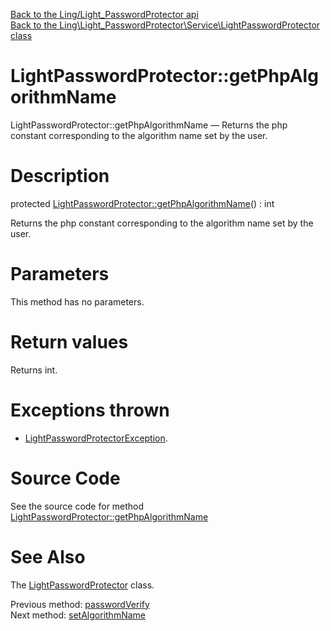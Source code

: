 [Back to the Ling/Light_PasswordProtector api](https://github.com/lingtalfi/Light_PasswordProtector/blob/master/doc/api/Ling/Light_PasswordProtector.md)<br>
[Back to the Ling\Light_PasswordProtector\Service\LightPasswordProtector class](https://github.com/lingtalfi/Light_PasswordProtector/blob/master/doc/api/Ling/Light_PasswordProtector/Service/LightPasswordProtector.md)


LightPasswordProtector::getPhpAlgorithmName
================



LightPasswordProtector::getPhpAlgorithmName — Returns the php constant corresponding to the algorithm name set by the user.




Description
================


protected [LightPasswordProtector::getPhpAlgorithmName](https://github.com/lingtalfi/Light_PasswordProtector/blob/master/doc/api/Ling/Light_PasswordProtector/Service/LightPasswordProtector/getPhpAlgorithmName.md)() : int




Returns the php constant corresponding to the algorithm name set by the user.




Parameters
================

This method has no parameters.


Return values
================

Returns int.


Exceptions thrown
================

- [LightPasswordProtectorException](https://github.com/lingtalfi/Light_PasswordProtector/blob/master/doc/api/Ling/Light_PasswordProtector/Exception/LightPasswordProtectorException.md).&nbsp;







Source Code
===========
See the source code for method [LightPasswordProtector::getPhpAlgorithmName](https://github.com/lingtalfi/Light_PasswordProtector/blob/master/Service/LightPasswordProtector.php#L116-L135)


See Also
================

The [LightPasswordProtector](https://github.com/lingtalfi/Light_PasswordProtector/blob/master/doc/api/Ling/Light_PasswordProtector/Service/LightPasswordProtector.md) class.

Previous method: [passwordVerify](https://github.com/lingtalfi/Light_PasswordProtector/blob/master/doc/api/Ling/Light_PasswordProtector/Service/LightPasswordProtector/passwordVerify.md)<br>Next method: [setAlgorithmName](https://github.com/lingtalfi/Light_PasswordProtector/blob/master/doc/api/Ling/Light_PasswordProtector/Service/LightPasswordProtector/setAlgorithmName.md)<br>

